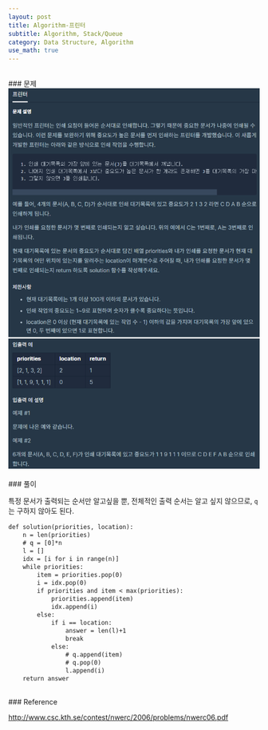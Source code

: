 ```yaml
---
layout: post
title: Algorithm-프린터
subtitle: Algorithm, Stack/Queue
category: Data Structure, Algorithm
use_math: true
---
```


<br>
### 문제

<center><img src = '/post_img/200404/image7.png' width="600"/></center>
<center><img src = '/post_img/200404/image8.png' width="600"/></center>

<br>
### 풀이

특정 문서가 출력되는 순서만 알고싶을 뿐, 전체적인 출력 순서는 알고 싶지 않으므로, ```q```는 구하지 않아도 된다.

```
def solution(priorities, location):
    n = len(priorities)
    # q = [0]*n
    l = []
    idx = [i for i in range(n)]
    while priorities:
        item = priorities.pop(0)
        i = idx.pop(0)
        if priorities and item < max(priorities):
            priorities.append(item)
            idx.append(i)
        else:
            if i == location:
                answer = len(l)+1
                break
            else:
                # q.append(item)
                # q.pop(0)
                l.append(i)
    return answer
```

<br>
### Reference

http://www.csc.kth.se/contest/nwerc/2006/problems/nwerc06.pdf
